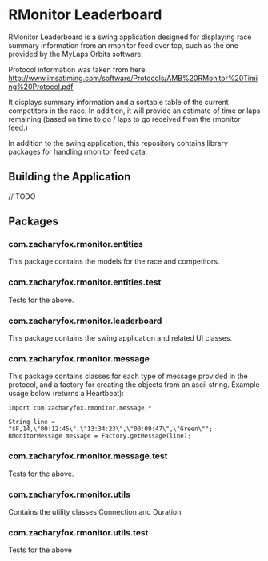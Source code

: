 RMonitor Leaderboard
====================

RMonitor Leaderboard is a swing application designed for displaying race summary information from an rmonitor feed over
tcp, such as the one provided by the MyLaps Orbits software.

Protocol information was taken from here: http://www.imsatiming.com/software/Protocols/AMB%20RMonitor%20Timing%20Protocol.pdf

It displays summary information and a sortable table of the current competitors in the race. In addition, it will
provide an estimate of time or laps remaining (based on time to go / laps to go received from the rmonitor feed.)

In addition to the swing application, this repository contains library packages for handling rmonitor feed data.

Building the Application
------------------------

// TODO

Packages
--------

### com.zacharyfox.rmonitor.entities

This package contains the models for the race and competitors.

### com.zacharyfox.rmonitor.entities.test

Tests for the above.

### com.zacharyfox.rmonitor.leaderboard

This package contains the swing application and related UI classes.

### com.zacharyfox.rmonitor.message

This package contains classes for each type of message provided in the protocol, and a factory for creating the objects
from an ascii string. Example usage below (returns a Heartbeat):

	import com.zacharyfox.rmonitor.message.*
	
	String line = "$F,14,\"00:12:45\",\"13:34:23\",\"00:09:47\",\"Green\"";
	RMonitorMessage message = Factory.getMessage(line);

### com.zacharyfox.rmonitor.message.test

Tests for the above.

### com.zacharyfox.rmonitor.utils

Contains the utility classes Connection and Duration.

### com.zacharyfox.rmonitor.utils.test

Tests for the above
